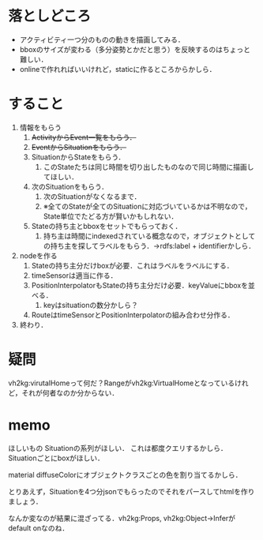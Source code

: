 # 落としどころ
- アクティビティ一つ分のものの動きを描画してみる．
- bboxのサイズが変わる（多分姿勢とかだと思う）を反映するのはちょっと難しい．
- onlineで作れればいいけれど，staticに作るところからかしら．

# すること
1. 情報をもらう
   1. ~~ActivityからEvent一覧をもらう．~~
   2. ~~EventからSituationをもらう．~~
   3. SituationからStateをもらう．
      1. このStateたちは同じ時間を切り出したものなので同じ時間に描画してほしい．
   4. 次のSituationをもらう．
      1. 次のSituationがなくなるまで．
      2. ※全てのStateが全てのSituationに対応づいているかは不明なので，State単位でたどる方が賢いかもしれない．
   5. Stateの持ち主とbboxをセットでもらっておく．
      1. 持ち主は時間にindexedされている概念なので，オブジェクトとしての持ち主を探してラベルをもらう．->rdfs:label + identifierかしら．
2. nodeを作る
   1. Stateの持ち主分だけboxが必要．これはラベルをラベルにする．
   2. timeSensorは適当に作る．
   3. PositionInterpolatorもStateの持ち主分だけ必要．keyValueにbboxを並べる．
      1. keyはsituationの数分かしら？
   4. RouteはtimeSensorとPositionInterpolatorの組み合わせ分作る．
3. 終わり．


# 疑問
vh2kg:virutalHomeって何だ？Rangeがvh2kg:VirtualHomeとなっているけれど，それが何者なのか分からない．

# memo
ほしいもの
  Situationの系列がほしい．
    これは都度クエリするかしら．
  Situationごとにboxがほしい．

material diffuseColorにオブジェクトクラスごとの色を割り当てるかしら．

とりあえず，Situationを4つ分jsonでもらったのでそれをパースしてhtmlを作りましょう．

なんか変なのが結果に混ざってる．vh2kg:Props, vh2kg:Object->Inferがdefault onなのね．